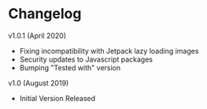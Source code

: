 # Changelog

v1.0.1 (April 2020)
  - Fixing incompatibility with Jetpack lazy loading images
  - Security updates to Javascript packages
  - Bumping "Tested with" version

v1.0 (August 2019)
  - Initial Version Released
